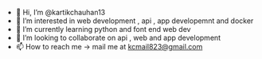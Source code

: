 - 👋 Hi, I’m @kartikchauhan13
- 👀 I’m interested in web development , api , app developemnt and docker 
- 🌱 I’m currently learning python and font end web dev
- 💞️ I’m looking to collaborate on api , web and app development 
- 📫 How to reach me -> mail me at kcmail823@gmail.com

<!---
kartikchauhan13/kartikchauhan13 is a ✨ special ✨ repository because its `README.md` (this file) appears on your GitHub profile.
You can click the Preview link to take a look at your changes.
--->
